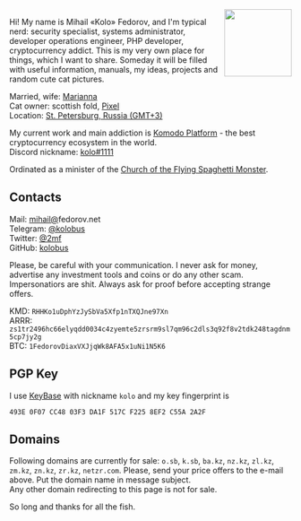 <img align="right" width="120" height="120" src="https://user-images.githubusercontent.com/2559459/57902025-11b11900-7870-11e9-94b9-a9d9c6ef5c5c.jpg">

Hi! My name is Mihail «Kolo» Fedorov, and I'm typical nerd: security specialist, systems administrator, developer operations engineer, PHP developer, cryptocurrency addict. This is my very own place for things, which I want to share. Someday it will be filled with useful information, manuals, my ideas, projects and random cute cat pictures.

Married, wife: [Marianna](https://fedorova.net)  
Cat owner: scottish fold, [Pixel](https://user-images.githubusercontent.com/2559459/57902173-b92e4b80-7870-11e9-82e2-aa8ed27cbcbd.jpg)  
Location: [St. Petersburg, Russia (GMT+3)](https://en.wikipedia.org/wiki/Saint_Petersburg)

My current work and main addiction is [Komodo Platform](https://komodoplatform.com) - the best cryptocurrency ecosystem in the world.  
Discord nickname: [kolo#1111](https://komodoplatform.com/discord)

Ordinated as a minister of the [Church of the Flying Spaghetti Monster](https://www.venganza.org).

## Contacts

Mail: [mihail@](https://fedorov.net/)fedorov.net  
Telegram: [@kolobus](https://t.me/kolobus)  
Twitter: [@2mf](https://twitter.com/2mf)  
GitHub: [kolobus](https://github.com/kolobus)

Please, be careful with your communication. I never ask for money, advertise any investment tools and coins  or do any other scam. Impersonatiors are shit. Always ask for proof before accepting strange offers.

KMD: `RHHKo1uDphYzJySbVa5Xfp1nTXQJne97Xn`  
ARRR: `zs1tr2496hc66elyqdd0034c4zyemte5zrsrm9sl7qm96c2dls3q92f8v2tdk248tagdnm5cp7jy2g`  
BTC: `1FedorovDiaxVXJjqWk8AFA5x1uNi1N5K6`  

## PGP Key

I use [KeyBase](https://keybase.io/kolo/) with nickname `kolo` and my key fingerprint is  
```
493E 0F07 CC48 03F3 DA1F 517C F225 8EF2 C55A 2A2F
```

## Domains

Following domains are currently for sale: `o.sb`, `k.sb`, `ba.kz`, `nz.kz`, `zl.kz`, `zm.kz`, `zn.kz`, `zr.kz`, `netzr.com`. Please, send your price offers to the e-mail above. Put the domain name in message subject.  
Any other domain redirecting to this page is not for sale.


So long and thanks for all the fish.
